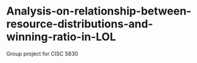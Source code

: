 # Analysis-on-relationship-between-resource-distributions-and-winning-ratio-in-LOL
Group project for CISC 5830
